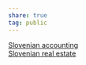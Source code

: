 ```yaml
---  
share: true  
tag: public  
---  
```

[Slovenian accounting](./Slovenian/_/accounting.md)  
[Slovenian real estate](./Slovenian/_/real%20estate.md)